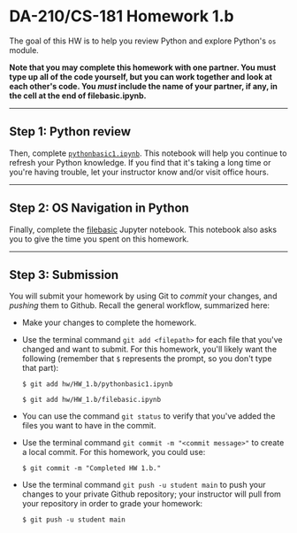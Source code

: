 # DA-210/CS-181 Homework 1.b

The goal of this HW is to help you review Python and explore Python's `os` module.

**Note that you may complete this homework with one partner.  You must type up all of the code yourself, but you can work together and look at each other's code.  You _must_ include the name of your partner, if any, in the cell at the end of filebasic.ipynb.**

---

## Step 1: Python review

Then, complete [`pythonbasic1.ipynb`](pythonbasic1.ipynb).  This notebook will help you continue to refresh your Python knowledge.  If you find that it's taking a long time or you're having trouble, let your instructor know and/or visit office hours.

---

## Step 2: OS Navigation in Python

Finally, complete the [filebasic](filebasic.ipynb) Jupyter notebook.  This notebook also asks you to give the time you spent on this homework.

---

## Step 3: Submission

You will submit your homework by using Git to *commit* your changes, and *pushing* them to Github.  Recall the general workflow, summarized here:

- Make your changes to complete the homework.

- Use the terminal command `git add <filepath>` for each file that you've changed and want to submit.  For this homework, you'll likely want the following (remember that `$` represents the prompt, so you don't type that part):

    ```
    $ git add hw/HW_1.b/pythonbasic1.ipynb
    
    $ git add hw/HW_1.b/filebasic.ipynb
    ```

- You can use the command `git status` to verify that you've added the files you want to have in the commit.

- Use the terminal command `git commit -m "<commit message>"` to create a local commit.  For this homework, you could use:

    ```
    $ git commit -m "Completed HW 1.b."
    ```

- Use the terminal command `git push -u student main` to push your changes to your private Github repository; your instructor will pull from your repository in order to grade your homework:

    ```
    $ git push -u student main
    ```